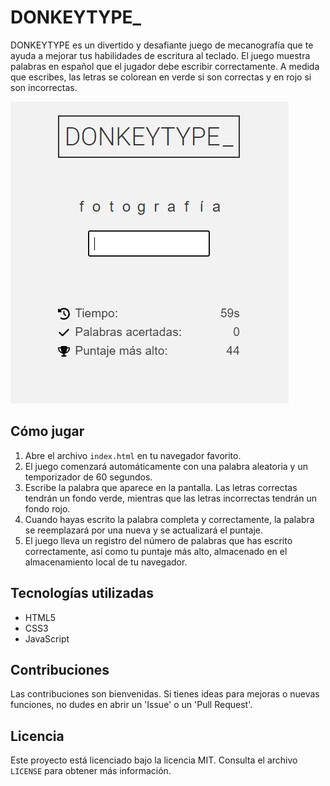 ﻿# DONKEYTYPE_

DONKEYTYPE es un divertido y desafiante juego de mecanografía que te ayuda a mejorar tus habilidades de escritura al teclado. El juego muestra palabras en español que el jugador debe escribir correctamente. A medida que escribes, las letras se colorean en verde si son correctas y en rojo si son incorrectas.

![DonkeyType Screenshot](screenshot.png)

## Cómo jugar

1. Abre el archivo `index.html` en tu navegador favorito.
2. El juego comenzará automáticamente con una palabra aleatoria y un temporizador de 60 segundos.
3. Escribe la palabra que aparece en la pantalla. Las letras correctas tendrán un fondo verde, mientras que las letras incorrectas tendrán un fondo rojo.
4. Cuando hayas escrito la palabra completa y correctamente, la palabra se reemplazará por una nueva y se actualizará el puntaje.
5. El juego lleva un registro del número de palabras que has escrito correctamente, así como tu puntaje más alto, almacenado en el almacenamiento local de tu navegador.

## Tecnologías utilizadas

- HTML5
- CSS3
- JavaScript

## Contribuciones

Las contribuciones son bienvenidas. Si tienes ideas para mejoras o nuevas funciones, no dudes en abrir un 'Issue' o un 'Pull Request'.

## Licencia

Este proyecto está licenciado bajo la licencia MIT. Consulta el archivo `LICENSE` para obtener más información.
